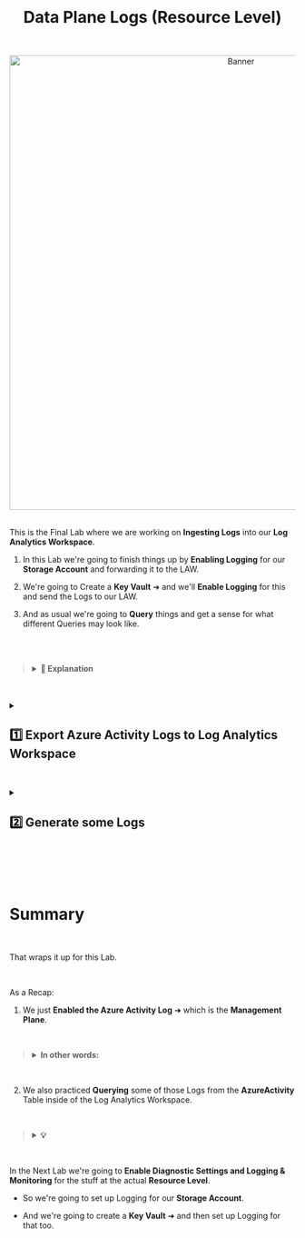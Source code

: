 <br>

<h1 align="center">Data Plane Logs (Resource Level)</h1>

<br>

<p align="center">
<img width="800" src="https://github.com/user-attachments/assets/28983c6e-9754-4276-a3e9-c0426baa1b4f" alt="Banner"/>
<br />

<br />

This is the Final Lab where we are working on **Ingesting Logs** into our **Log Analytics Workspace**.

1. In this Lab we're going to finish things up by **Enabling Logging** for our **Storage Account** and forwarding it to the LAW.

2. We're going to Create a **Key Vault** ➜ and we'll **Enable Logging** for this and send the Logs to our LAW.

3. And as usual we're going to **Query** things and get a sense for what different Queries may look like.

<br>

<br>

>   <details close> 
>   
> **<summary> 📝 Explanation</summary>**
> 
> <br>
> 
> This Lab is for bringing in Logs from the **Data Plane** (AKA the actual **Resources themselves**) into our Log Analytics Workspace.
> 
> <br>
>   
> Just as a Reminder for this graphic:
> 
> - We previously did Azure Tenant Level ➜ which is like the AAD Logs
> 
> - We did Activity Log ➜ which is Subscription Level (AKA the Management Plane)
> 
> - And now we're doing the actual Resource themselves:
> 
> ![azure portal](https://github.com/user-attachments/assets/2727e56c-f7ee-478b-99f3-ecbabe939fd6)
> 
> We already did Virtual Machines ➜ so we're just going to do our **Azure Storage Account** and **Key Vault** in this Lab.
> 
>   </details>

<br>

<br>

<details close> 
<summary> <h2> 1️⃣ Export Azure Activity Logs to Log Analytics Workspace</h2> </summary>
<br>

> Activity Log is where all those Management Plane Activities come from
>
> These include Creating and Deleting Resources, Creating Resource Groups, etc. ➜ so that's the kind of stuff where's going to be logging

<br>

We can go back to the **Azure Portal** ➜ search for **Monitor** ➜ and click on the **Activity log** blade

![azure portal](https://github.com/user-attachments/assets/d48d3fb9-7a66-48f1-9850-65ef7de0f74c)

Then we'll click on **⚙️ Export Activity Logs**:

![azure portal](https://github.com/user-attachments/assets/0c017a70-1461-4366-accc-9e462c55fd64)

And we're going to ➕ **Add diagnostic setting** to create another Diagnostic Setting:

![azure portal](https://github.com/user-attachments/assets/5f82762f-19c3-4a7d-a86f-707d9e1e2ad0)

- The **"Diagnostic setting name"** can be ```ds-azure-activity```

- For the **Logs’ Categories** ➜ we can select ☑️ all the options

- **"Destination details"** ➜ check ☑️ **Send to Log analytics workspace** ➜ select ```LAW-Cyber-Lab-01```
    - ⚠️ Again ➜ Make sure it’s going to the correct one ➜ not the *DefaultWorkspace*

- Click 💾 Save

![azure portal](https://github.com/user-attachments/assets/58331ef8-98d2-4f45-a20f-69883d0adc21)

✅ We can click back on **Diagnostic settings** and confirm that ```ds-azure-activity``` was successfully created:

![azure portal](https://github.com/user-attachments/assets/33e5eae0-9adf-4307-9e90-2ed120801e91)

<br>

  </details>

<h2></h2>

<details close> 
<summary> <h2> 2️⃣ Generate some Logs</h2> </summary>
<br>

In this next section of the Lab we're going to:

1. Create a new **Resource Group** called ```Scratch-Resource-Group```

2. Then we'll also create another **Resource Group** called ```Critical-Infrastructure-Wastewater```

3. After that, we'll **Delete** both of these **Resource Groups**

4. And finnally, we're going to do some **Queries against the Logs those actions Generated**

<br>

<h2></h2>

<br>

<h3> ❶ Create a new Resource Group named “Scratch-Resource-Group”</h3>
<br>

Back inside the **Azure Portal** ➜ search for **Resource Groups** ➜ and click on ➕ **Create**

![azure portal](https://github.com/user-attachments/assets/527a9345-c31a-4967-a183-6708ce63971e)

- We'll name the first Resource Group ```Scratch-Resource-Group```

- For the **Region** ➜ select ```(US) East US 2```

- Then click **Review + Create**

![azure portal](https://github.com/user-attachments/assets/8d53d3f3-1d7b-4ac3-a708-dc582de32745)

<br>

<h2></h2>

<br>

<h3> ❷ Create another new Resource Group named “Critical-Infrastructure-Wastewater”</h3>
<br>

For the Next Resource Group we'll follow the same steps as for the previous one.

- We'll name this second Resource Group ```Critical-Infrastructure-Wastewater```

- Again ➜ for the **Region** ➜ select ```(US) East US 2```

- Then click **Review + Create**

![azure portal](https://github.com/user-attachments/assets/b1bce04f-448e-449e-80c1-857f0ebe65cd)

<br>

✅ We can confirm that both of our new **Resource Groups** were created:

![azure portal](https://github.com/user-attachments/assets/eabe69da-449d-4f87-bb79-95222453cdd9)

<br>

<h2></h2>

<br>

<h3> ❸ Delete both of the new Resource Groups</h3>
<br>

Back to the **Azure Portal** ➜ go to our **Resource groups** ➜ click on ```Scratch-Resource-Group```

![azure portal](https://github.com/user-attachments/assets/9fb59564-ee3c-4be8-b963-53c3cb14c5d1)

We'll click on 🗑️ **Delete resource group**

![azure portal](https://github.com/user-attachments/assets/32a92fd7-cb93-4d80-99da-896200ab2742)

And then we'll Delete the Resource Group:

![azure portal](https://github.com/user-attachments/assets/49c16239-3b2b-4dd5-9ec8-60bec5fd79a7)

<br>

<h2></h2>

<br>

<br>

We'll do the exact same thing to **Delete** the ```Critical-Infrastructure-Wastewater``` Resource Group:

![azure portal](https://github.com/user-attachments/assets/764971d7-4ea6-49b8-8fe1-e2863557ee3f)

<br>

<h2></h2>

<br>

<h3> ❹ Query for the Deletion of Critical Resource Groups</h3>
<br>

We'll now copy the following **KQL Query** and paste into our **Log Analytics Workspace** to Inspect the **Delete Logs** we just Generated:

<br>

```commandline
// Deletion activities within a certain timespan:
AzureActivity
| where OperationNameValue endswith "DELETE"
| where ActivityStatusValue == "Success"
| where TimeGenerated > ago(30m)
| order by TimeGenerated
```

<br>

>   <details close> 
>   
> **<summary> 📝 KQL Query Explanation</summary>**
> 
>     <br>
>     
> This will return all of the Resource Groups that were successfully Deleted in Azure in the last 30 minutes.
>
> <br>
>     
> 💡 Note:
> 
> - If you wanna make an Alert for some reason for when someone deletes any specific Resource ➜ this KQL Query is something that you can use.
> 
> - Or also if you just want to manually Query in Log Analytics Workspace ➜ like we're doing here
> 
>   </details>

<br>

<br>

✅ We can confirm that the ***Delete Resource Group Activity Logs*** are properly being Generated & Forwarded to our LAW:

![azure portal](https://github.com/user-attachments/assets/4aab996a-dcf1-415f-967a-5168ef1738b9)

<br>

<h2></h2>

  </details>

<br>

<br>

<br>

<br>

# Summary

<br>

That wraps it up for this Lab.

<br>

As a Recap:

1. We just **Enabled the Azure Activity Log** ➜ which is the **Management Plane**.

<br>

>   <details close> 
> 
> **<summary> In other words:</summary>**
> 
> - Just clicking around and doing stuff on the Portal ➜ instead of the Logs just remaining in the **Azure Monitor Activity Log** ➜ we are forwarding them to the LAW.
> 
>   </details>

<br>

2. We also practiced **Querying** some of those Logs from the **AzureActivity** Table inside of the Log Analytics Workspace.

<br>

>   <details close> 
>   
> **<summary> 💡</summary>**
> 
> Ultimately ➜ after we Ingest all of the Logs into the Log Analytics Workspace:
>     
> - We're going to use **Microsoft Sentinel** to do Automated Queries and Spin-up Alerts based on different Logs that it finds.<br>
> 
>   </details>

<br>

In the Next Lab we're going to **Enable Diagnostic Settings and Logging & Monitoring** for the stuff at the actual **Resource Level**.

- So we're going to set up Logging for our **Storage Account**.

- And we're going to create a **Key Vault** ➜ and then set up Logging for that too.


<br />

<br />

<br />  

<br /> 

<br />

<br />  

<br /> 

<br />

<br />

 
